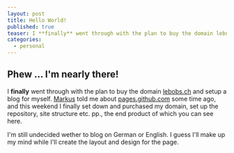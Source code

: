 ```yaml
---
layout: post
title: Hello World!
published: true
teaser: I **finally** went through with the plan to buy the domain lebobs.ch and setup a blog for myself. [Markus](http://nuclearsquid.com/ "Blog of Markus Prinz") told me about [github pages](http://pages.github.com/ "Github Pages Readme") some time ago, and this weekend I finally set down and purchased my domain, set up the repository, site structure etc. pp., the end product of which you can see here.
categories:
  - personal
---
```

## Phew ... I'm nearly there!
I **finally** went through with the plan to buy the domain [lebobs.ch][lebobsch] and setup a blog for myself. [Markus][] told me about [pages.github.com][ghpages] some time ago, and this weekend I finally set down and purchased my domain, set up the repository, site structure etc. pp., the end product of which you can see here.

I'm still undecided wether to blog on German or English. I guess I'll make up my mind while I'll create the layout and design for the page.

[Markus]: http://nuclearsquid.com/ "Blog of Markus Prinz"
[lebobsch]: http://lebobs.ch/ "My blog, the very page you are on"
[ghpages]: http://pages.github.com/ "Github Pages Readme"
